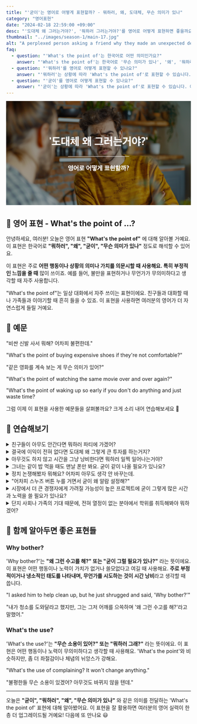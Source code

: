 ```yaml
---
title: "'굳이'는 영어로 어떻게 표현할까? - 뭐하러, 왜, 도대체, 무슨 의미가 있나"
category: "영어표현"
date: "2024-02-18 22:59:00 +09:00"
desc: "'도대체 왜 그러는거야?', '뭐하러 그러는거야?'를 영어로 어떻게 표현하면 좋을까요? '결국에 이익이 전혀 없다면 도대체 왜 그렇게 큰 투자를 하는거지?', '아무것도 하지 않고 시간을 그냥 낭비한다면 뭐하러 일찍 일어나는거야?' 등을 영어로 표현하는 법을 배워봅시다."
thumbnail: "../images/season-1/main-17.jpg"
alt: "A perplexed person asking a friend why they made an unexpected decision, seeking understanding"
faq:
  - question: "'What's the point of'는 한국어로 어떤 의미인가요?"
    answer: "'What's the point of'는 한국어로 '무슨 의미가 있나', '왜', '뭐하러' 등으로 번역될 수 있습니다. 이 표현은 어떤 행동이나 상황의 가치나 목적에 의문을 제기할 때 사용합니다."
  - question: "'뭐하러'를 영어로 어떻게 표현할 수 있나요?"
    answer: "'뭐하러'는 상황에 따라 'What's the point of'로 표현할 수 있습니다. 예를 들어, '비싼 신발을 사서 뭐하겠어요?'는 'What's the point of buying expensive shoes?'로 말할 수 있습니다."
  - question: "'굳이'를 영어로 어떻게 표현할 수 있나요?"
    answer: "'굳이'는 상황에 따라 'What's the point of'로 표현할 수 있습니다. 예를 들어, '어차피 스누즈 버튼 누를 거면서 굳이 왜 알람 설정해?'는 'What's the point of setting an alarm if you're just gonna hit snooze anyway?'로 말할 수 있습니다."
---
```


![굳이 영어표현](../images/season-1/main-17.jpg)

## 🌟 영어 표현 - What's the point of ...?

안녕하세요, 여러분! 오늘은 영어 표현 **"What's the point of"** 에 대해 알아볼 거예요. 이 표현은 한국어로 **"뭐하러", "왜", "굳이", "무슨 의미가 있나"** 정도로 해석할 수 있어요.

이 표현은 주로 **어떤 행동이나 상황의 의미나 가치를 의문시할 때 사용해요. 특히 부정적인 느낌을 줄 때** 많이 쓰이죠. 예를 들어, 불만을 표현하거나 무언가가 무의미하다고 생각할 때 자주 사용합니다.

"What's the point of"는 일상 대화에서 자주 쓰이는 표현이에요. 친구들과 대화할 때나 가족들과 이야기할 때 흔히 들을 수 있죠. 이 표현을 사용하면 여러분의 영어가 더 자연스럽게 들릴 거예요.

## 📖 예문

"비싼 신발 사서 뭐해? 어차피 불편한데."

"What's the point of buying expensive shoes if they're not comfortable?"

"같은 영화를 계속 보는 게 무슨 의미가 있어?"

"What's the point of watching the same movie over and over again?"

"What's the point of waking up so early if you don't do anything and just waste time?

그럼 이제 이 표현을 사용한 예문들을 살펴볼까요? 크게 소리 내어 연습해보세요 🚀

## 💬 연습해보기

<details>
  <summary>친구들이 아무도 안간다면 뭐하러 파티에 가겠어?</summary>
  <span>What’s the point of going to the party if none of our friends are going to be there?</span>
</details>

<details>
  <summary>결국에 이익이 전혀 없다면 도대체 왜 그렇게 큰 투자를 하는거지?</summary>
  <span>What's the point of making such a huge investment if, in the end, there's no profit at all?</span>
</details>

<details>
 <summary>아무것도 하지 않고 시간을 그냥 낭비한다면 뭐하러 일찍 일어나는거야?</summary>
  <span>What's the point of waking up so early if you don't do anything and just waste time?</span>
</details>

<details>
<summary>그녀는 같이 밥 먹을 때도 맨날 폰만 봐요. 굳이 같이 나올 필요가 있나요?</summary>
<span>She's always on her phone during dinner. What's the point of going out together?</span>
</details>

<details>
  <summary>정치 논쟁해봤자 뭐해요? 어차피 아무도 생각 안 바꾸는데.</summary>
  <span>What’s the point of arguing about politics? Nobody ever changes their mind anyway.</span>
</details>

<details>
<summary>"어차피 스누즈 버튼 누를 거면서 굳이 왜 알람 설정해?"</summary>
<span>"What's the point of setting an alarm if you're just gonna hit snooze anyway?"</span>
</details>

<details>
  <summary>시장에서 더 큰 경쟁자에게 가려질 가능성이 높은 프로젝트에 굳이 그렇게 많은 시간과 노력을 쓸 필요가 있나요?</summary>
  <span>What’s the point of investing so much time and effort into a project that’s likely to be overshadowed by larger competitors in the market?</span>
</details>

<details>
  <summary>단지 사회나 가족의 기대 때문에, 전혀 열정이 없는 분야에서 학위를 취득해봐야 뭐하겠어?</summary>
  <span>What’s the point of pursuing a degree in a field you have no passion for, simply because it’s expected of you by society or family?</span>
</details>

## 🤝 함께 알아두면 좋은 표현들

### Why bother?

'Why bother?'는 **"왜 그런 수고를 해?" 또는 "굳이 그럴 필요가 있나?"** 라는 뜻이에요. 이 표현은 어떤 행동이나 노력이 가치가 없거나 쓸모없다고 여길 때 사용해요. **주로 부정적이거나 냉소적인 태도를 나타내며, 무언가를 시도하는 것이 시간 낭비**라고 생각할 때 씁니다.

"I asked him to help clean up, but he just shrugged and said, 'Why bother?'"

"내가 청소를 도와달라고 했지만, 그는 그저 어깨를 으쓱하며 '왜 그런 수고를 해?'라고 말했어."

### What's the use?

'What's the use?'는 **"무슨 소용이 있어?" 또는 "뭐하러 그래?"** 라는 뜻이에요. 이 표현은 어떤 행동이나 노력이 무의미하다고 생각할 때 사용해요. 'What's the point'와 비슷하지만, 좀 더 좌절감이나 체념의 뉘앙스가 강해요.

"What's the use of complaining? It won't change anything."

"불평한들 무슨 소용이 있겠어? 아무것도 바뀌지 않을 텐데."

---

오늘은 **"굳이", "뭐하러", "왜", "무슨 의미가 있나"** 와 같은 의미를 전달하는 'What's the point of' 표현에 대해 알아봤어요. 이 표현을 잘 활용하면 여러분의 영어 실력이 한층 더 업그레이드될 거예요! 다음에 또 만나요 😃
